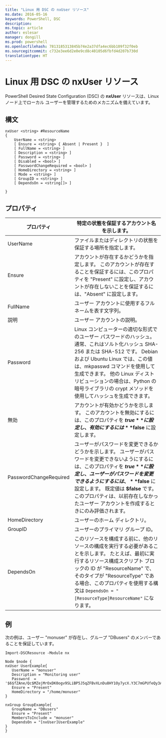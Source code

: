 ```yaml
---
title: "Linux 用 DSC の nxUser リソース"
ms.date: 2016-05-16
keywords: PowerShell, DSC
description: 
ms.topic: article
author: eslesar
manager: dongill
ms.prod: powershell
ms.openlocfilehash: 7813185313845b74e2a37dfa4ec6bb109f32f0eb
ms.sourcegitcommit: c732e3ee6d2e0e9cd8c40105d6fbfd4d207b730d
translationtype: HT
---
```

# <a name="dsc-for-linux-nxuser-resource"></a>Linux 用 DSC の nxUser リソース

PowerShell Desired State Configuration (DSC) の **nxUser** リソースは、Linux ノード上でローカル ユーザーを管理するためのメカニズムを備えています。

## <a name="syntax"></a>構文

```
nxUser <string> #ResourceName
{
    UserName = <string>
    [ Ensure = <string> { Absent | Present }  ]
    [ FullName = <string> ]
    [ Description = <string> ]
    [ Password = <string> ]
    [ Disabled = <bool> ]
    [ PasswordChangeRequired = <bool> ]
    [ HomeDirectory = <string> ]
    [ Mode = <string> ]
    [ GroupID = <string> ]
    [ DependsOn = <string[]> ]

}
```

## <a name="properties"></a>プロパティ

|  プロパティ |  特定の状態を保証するアカウント名を示します。 | 
|---|---|
| UserName| ファイルまたはディレクトリの状態を保証する場所を指定します。| 
| Ensure| アカウントが存在するかどうかを指定します。 このアカウントが存在することを保証するには、このプロパティを "Present" に設定し、アカウントが存在しないことを保証するには、"Absent" に設定します。| 
| FullName| ユーザー アカウントに使用するフルネームを表す文字列。| 
| 説明| ユーザー アカウントの説明。| 
| Password| Linux コンピューターの適切な形式でのユーザー パスワードのハッシュ。 通常、これはソルト化ハッシュ SHA-256 または SHA-512 です。 Debian および Ubuntu Linux では、この値は、mkpasswd コマンドを使用して生成できます。 他の Linux ディストリビューションの場合は、Python の暗号ライブラリの crypt メソッドを使用してハッシュを生成できます。| 
| 無効| アカウントが有効かどうかを示します。 このアカウントを無効にするには、このプロパティを **$true** に設定し、有効にするには **$false** に設定します。| 
| PasswordChangeRequired| ユーザーがパスワードを変更できるかどうかを示します。 ユーザーがパスワードを変更できないようにするには、このプロパティを **$true** に設定し、ユーザーがパスワードを変更できるようにするには、**$false** に設定します。 既定値は **$false** です。 このプロパティは、以前存在しなかったユーザー アカウントを作成するときにのみ評価されます。| 
| HomeDirectory| ユーザーのホーム ディレクトリ。| 
| GroupID| ユーザーのプライマリ グループ ID。| 
| DependsOn | このリソースを構成する前に、他のリソースの構成を実行する必要があることを示します。 たとえば、最初に実行するリソース構成スクリプト ブロックの ID が "ResourceName" で、そのタイプが "ResourceType" である場合、このプロパティを使用する構文は `DependsOn = "[ResourceType]ResourceName"` になります。| 

## <a name="example"></a>例

次の例は、ユーザー "monuser" が存在し、グループ "DBusers" のメンバーであることを保証しています。

```
Import-DSCResource -Module nx 

Node $node {
nxUser UserExample{
   UserName = "monuser"
   Description = "Monitoring user"
   Password  =    '$6$fZAne/Qc$MZejMrOxDK0ogv9SLiBP5J5qZFBvXLnDu8HY1Oy7ycX.Y3C7mGPUfeQy3A82ev3zIabhDQnj2ayeuGn02CqE/0'
   Ensure = "Present"
   HomeDirectory = "/home/monuser"
}
 
nxGroup GroupExample{
   GroupName = "DBusers"
   Ensure = "Present"
   MembersToInclude = "monuser"
   DependsOn = "[nxUser]UserExample"            
}
}
```

